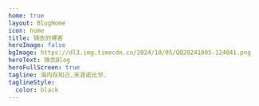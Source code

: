 ```yaml
---
home: true
layout: BlogHome
icon: home
title: 锦衣的博客
heroImage: false
bgImage: https://dl3.img.timecdn.cn/2024/10/05/QQ20241005-124841.png
heroText: 锦衣Blog
heroFullScreen: true
tagline: 海内存知己,天涯诺比邻.
taglineStyle:
  color: black
---
```

